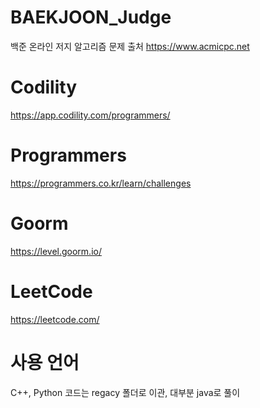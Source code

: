 # BAEKJOON_Judge
백준 온라인 저지 알고리즘 문제 출처
https://www.acmicpc.net

# Codility
https://app.codility.com/programmers/

# Programmers
https://programmers.co.kr/learn/challenges

# Goorm
https://level.goorm.io/

# LeetCode
https://leetcode.com/
# 사용 언어
C++, Python 코드는 regacy 폴더로 이관,
대부분 java로 풀이 
